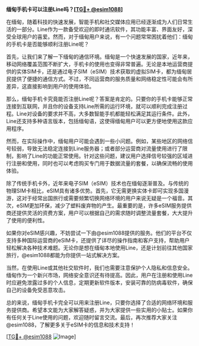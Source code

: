 **缅甸手机卡可以注册Line吗？[[TG💪+ @esim1088](https://t.me/s/esim1088)]**

在缅甸，随着科技的快速发展，智能手机和社交媒体应用已经逐渐成为人们日常生活的一部分。Line作为一款备受欢迎的即时通讯软件，其功能丰富、界面友好，深受全球用户的喜爱。然而，对于缅甸用户来说，有一个问题常常困扰着他们：缅甸的手机卡是否能够顺利注册Line呢？

首先，让我们来了解一下缅甸的通信环境。缅甸是一个快速发展的国家，近年来，移动网络覆盖范围不断扩大，手机卡的使用也变得非常普遍。无论是本地运营商提供的实体SIM卡，还是通过电子SIM（eSIM）技术获取的虚拟SIM卡，都为缅甸居民提供了便捷的通信方式。不过，不同运营商的服务质量和网络稳定性可能会有所差异，这直接影响到用户的使用体验。

那么，缅甸手机卡究竟能否注册Line呢？答案是肯定的。只要你的手机卡能够正常连接到互联网，并且你的设备支持Line所需的运行环境，就可以顺利完成注册过程。Line对设备的要求并不高，大多数智能手机都能轻松满足其运行条件。此外，Line还支持多种语言版本，包括缅甸语，这使得缅甸用户可以更方便地使用这款应用程序。

然而，在实际操作中，缅甸用户可能会遇到一些小问题。例如，某些地区的网络信号较弱，导致无法稳定连接到Line服务器；或者部分运营商对流量使用进行了限制，影响了Line的功能正常使用。针对这些问题，建议用户选择信号较强的区域进行注册和使用，同时也可以考虑购买专门用于数据流量的套餐，以确保流畅的使用体验。

除了传统手机卡外，近年来电子SIM（eSIM）技术也在缅甸逐渐普及。与传统的物理SIM卡相比，eSIM具有诸多优势。首先，它无需更换实体卡即可实现多国漫游，这对于经常出国旅行或需要频繁切换网络环境的用户来说无疑是一个福音。其次，eSIM更加环保，减少了塑料废弃物的产生。最重要的是，许多eSIM服务提供商还提供灵活的资费方案，用户可以根据自己的需求随时调整流量套餐，大大提升了使用的便利性。

如果你对eSIM感兴趣，不妨尝试一下由@esim1088提供的服务。他们的平台不仅支持多种国际运营商的eSIM卡，还提供了详尽的操作指南和客户支持，帮助用户轻松解决各种技术难题。无论你是想在缅甸本地使用Line，还是计划前往其他国家旅行，@esim1088都能为你提供一站式解决方案。

当然，在使用Line或其他社交软件时，我们也需要注意保护个人隐私和信息安全。缅甸作为一个新兴市场，网络安全意识还有待提高。因此，用户在注册和使用Line时应避免泄露过多的个人信息，定期更新软件版本，安装可靠的防病毒软件，确保自己的设备免受恶意攻击。

总的来说，缅甸手机卡完全可以用来注册Line，只要你选择了合适的网络环境和服务提供商。希望本文能为大家解答疑惑，并为大家提供一些实用的小贴士。如果你有任何关于Line使用的问题，欢迎随时留言交流。最后，再次推荐大家关注@esim1088，了解更多关于eSIM卡的信息和技术支持！

[[TG💪+ @esim1088](https://t.me/s/esim1088) ![Image](https://i.postimg.cc/4NQfJmqS/Snipaste-2025-05-13-00-14-12.png)]